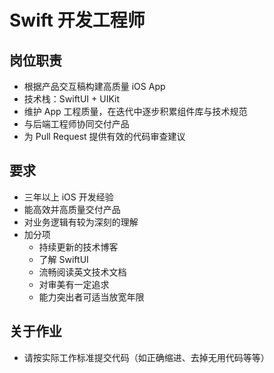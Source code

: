 # Swift 开发工程师

## 岗位职责

- 根据产品交互稿构建高质量 iOS App
- 技术栈：SwiftUI + UIKit
- 维护 App 工程质量，在迭代中逐步积累组件库与技术规范
- 与后端工程师协同交付产品
- 为 Pull Request 提供有效的代码审查建议

## 要求

- 三年以上 iOS 开发经验
- 能高效并高质量交付产品
- 对业务逻辑有较为深刻的理解
- 加分项
  - 持续更新的技术博客
  - 了解 SwiftUI
  - 流畅阅读英文技术文档
  - 对审美有一定追求
  - 能力突出者可适当放宽年限

## 关于作业

- 请按实际工作标准提交代码（如正确缩进、去掉无用代码等等）
